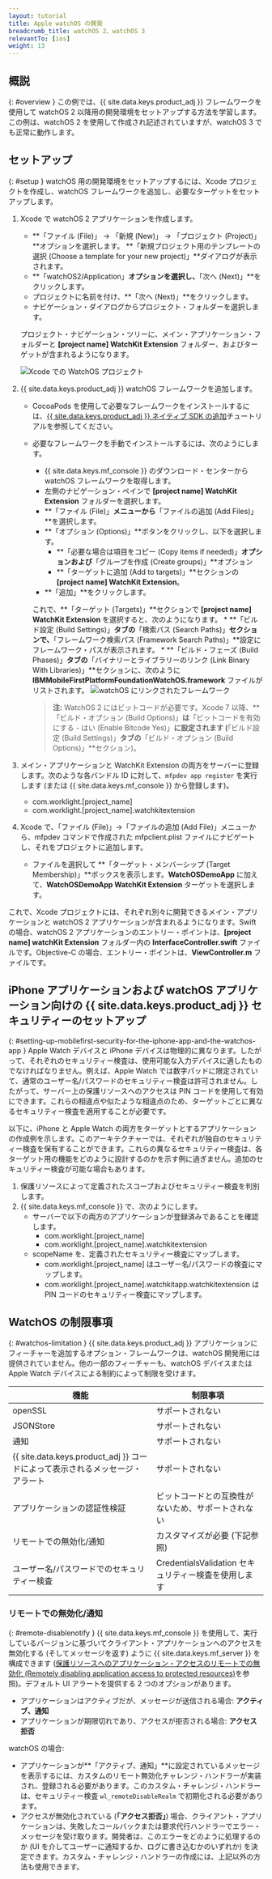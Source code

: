 ```yaml
---
layout: tutorial
title: Apple watchOS の開発
breadcrumb_title: watchOS 2、watchOS 3
relevantTo: [ios]
weight: 13
---
```

<!-- NLS_CHARSET=UTF-8 -->
## 概説
{: #overview }
この例では、{{ site.data.keys.product_adj }} フレームワークを使用して watchOS 2 以降用の開発環境をセットアップする方法を学習します。この例は、watchOS 2 を使用して作成され記述されていますが、watchOS 3 でも正常に動作します。

## セットアップ
{: #setup }
watchOS 用の開発環境をセットアップするには、Xcode プロジェクトを作成し、watchOS フレームワークを追加し、必要なターゲットをセットアップします。

1. Xcode で watchOS 2 アプリケーションを作成します。
    * **「ファイル (File)」 → 「新規 (New)」 → 「プロジェクト (Project)」**オプションを選択します。 **「新規プロジェクト用のテンプレートの選択 (Choose a template for your new project)」**ダイアログが表示されます。
    * **「watchOS2/Application」**オプションを選択し、**「次へ (Next)」**をクリックします。
    * プロジェクトに名前を付け、**「次へ (Next)」**をクリックします。
    * ナビゲーション・ダイアログからプロジェクト・フォルダーを選択します。

    プロジェクト・ナビゲーション・ツリーに、メイン・アプリケーション・フォルダーと **[project name] WatchKit Extension** フォルダー、およびターゲットが含まれるようになります。

    ![Xcode での WatchOS プロジェクト](WatchOSProject.jpg)

2. {{ site.data.keys.product_adj }} watchOS フレームワークを追加します。
    * CocoaPods を使用して必要なフレームワークをインストールするには、[{{ site.data.keys.product_adj }} ネイティブ SDK の追加](../../application-development/sdk/ios/#adding-support-for-apple-watchos)チュートリアルを参照してください。
    * 必要なフレームワークを手動でインストールするには、次のようにします。
        * {{ site.data.keys.mf_console }} のダウンロード・センターから watchOS フレームワークを取得します。
        * 左側のナビゲーション・ペインで **[project name] WatchKit Extension** フォルダーを選択します。
        * **「ファイル (File)」**メニューから**「ファイルの追加 (Add Files)」**を選択します。
        * **「オプション (Options)」**ボタンをクリックし、以下を選択します。
            * **「必要な場合は項目をコピー (Copy items if needed)」**オプションおよび**「グループを作成 (Create groups)」**オプション
            * **「ターゲットに追加 (Add to targets)」**セクションの **[project name] WatchKit Extension**。
        * **「追加」**をクリックします。

        これで、**「ターゲット (Targets)」**セクションで **[project name] WatchKit Extension** を選択すると、次のようになります。
            * **「ビルド設定 (Build Settings)」**タブの**「検索パス (Search Paths)」**セクションで、**「フレームワーク検索パス (Framework Search Paths)」**設定にフレームワーク・パスが表示されます。
            * **「ビルド・フェーズ (Build Phases)」**タブの**「バイナリーとライブラリーのリンク (Link Binary With Libraries)」**セクションに、次のように **IBMMobileFirstPlatformFoundationWatchOS.framework** ファイルがリストされます。
            ![watchOS にリンクされたフレームワーク](watchOSlinkedframeworks.jpg)

        > **注:** WatchOS 2 にはビットコードが必要です。Xcode 7 以降、**「ビルド・オプション (Build Options)」**は**「ビットコードを有効にする - はい (Enable Bitcode Yes)」**に設定されます (**「ビルド設定 (Build Settings)」**タブの**「ビルド・オプション (Build Options)」**セクション)。 

3. メイン・アプリケーションと WatchKit Extension の両方をサーバーに登録します。次のような各バンドル ID に対して、`mfpdev app register` を実行します (または {{ site.data.keys.mf_console }} から登録します)。
    * com.worklight.[project_name]
    * com.worklight.[project_name].watchkitextension

4. Xcode で、「ファイル (File)」->「ファイルの追加 (Add File)」メニューから、mfpdev コマンドで作成された mfpclient.plist ファイルにナビゲートし、それをプロジェクトに追加します。
    * ファイルを選択して **「ターゲット・メンバーシップ (Target Membership)」**ボックスを表示します。**WatchOSDemoApp** に加えて、**WatchOSDemoApp WatchKit Extension** ターゲットを選択します。

これで、Xcode プロジェクトには、それぞれ別々に開発できるメイン・アプリケーションと watchOS 2 アプリケーションが含まれるようになります。Swift の場合、watchOS 2 アプリケーションのエントリー・ポイントは、**[project name] watchKit Extension** フォルダー内の **InterfaceController.swift** ファイルです。Objective-C の場合、エントリー・ポイントは、**ViewController.m** ファイルです。

## iPhone アプリケーションおよび watchOS アプリケーション向けの {{ site.data.keys.product_adj }} セキュリティーのセットアップ
{: #setting-up-mobilefirst-security-for-the-iphone-app-and-the-watchos-app }
Apple Watch デバイスと iPhone デバイスは物理的に異なります。したがって、それぞれのセキュリティー検査は、使用可能な入力デバイスに適したものでなければなりません。例えば、Apple Watch では数字パッドに限定されていて、通常のユーザー名/パスワードのセキュリティー検査は許可されません。したがって、サーバー上の保護リソースへのアクセスは PIN コードを使用して有効にできます。これらの相違点や似たような相違点のため、ターゲットごとに異なるセキュリティー検査を適用することが必要です。

以下に、iPhone と Apple Watch の両方をターゲットとするアプリケーションの作成例を示します。このアーキテクチャーでは、それぞれが独自のセキュリティー検査を保有することができます。これらの異なるセキュリティー検査は、各ターゲット用の機能をどのように設計するのかを示す例に過ぎません。追加のセキュリティー検査が可能な場合もあります。

1. 保護リソースによって定義されたスコープおよびセキュリティー検査を判別します。
2. {{ site.data.keys.mf_console }} で、次のようにします。
    * サーバーで以下の両方のアプリケーションが登録済みであることを確認します。
        * com.worklight.[project_name]
        * com.worklight.[project_name].watchkitextension
    * scopeName を、定義されたセキュリティー検査にマップします。
        * com.worklight.[project_name] はユーザー名/パスワードの検査にマップします。
        * com.worklight.[project_name].watchkitapp.watchkitextension は PIN コードのセキュリティー検査にマップします。

## WatchOS の制限事項
{: #watchos-limitation }
{{ site.data.keys.product_adj }} アプリケーションにフィーチャーを追加するオプション・フレームワークは、watchOS 開発用には提供されていません。他の一部のフィーチャーも、watchOS デバイスまたは Apple Watch デバイスによる制約によって制限を受けます。

| 機能| 制限事項|
|---------|------------|
| openSSL| サポートされない|
| JSONStore| サポートされない|
| 通知| サポートされない|
| {{ site.data.keys.product_adj }} コードによって表示されるメッセージ・アラート| サポートされない|
| アプリケーションの認証性検証| ビットコードとの互換性がないため、サポートされない|
| リモートでの無効化/通知	| カスタマイズが必要 (下記参照)|
| ユーザー名/パスワードでのセキュリティー検査| CredentialsValidation セキュリティー検査を使用します|

### リモートでの無効化/通知
{: #remote-disablenotify }
{{ site.data.keys.mf_console }} を使用して、実行しているバージョンに基づいてクライアント・アプリケーションへのアクセスを無効化する (そしてメッセージを返す) ように {{ site.data.keys.mf_server }} を構成できます ([保護リソースへのアプリケーション・アクセスのリモートでの無効化 (Remotely disabling application access to protected resources)](../../administering-apps/using-console/#remotely-disabling-application-access-to-protected-resources)を参照)。デフォルト UI アラートを提供する 2 つのオプションがあります。

* アプリケーションはアクティブだが、メッセージが送信される場合: **アクティブ、通知**
* アプリケーションが期限切れであり、アクセスが拒否される場合: **アクセス拒否**

watchOS の場合:

* アプリケーションが**「アクティブ、通知」**に設定されているメッセージを表示するには、カスタムのリモート無効化チャレンジ・ハンドラーが実装され、登録される必要があります。このカスタム・チャレンジ・ハンドラーは、セキュリティー検査 `wl_remoteDisableRealm` で初期化される必要があります。
* アクセスが無効化されている (**「アクセス拒否」**) 場合、クライアント・アプリケーションは、失敗したコールバックまたは要求代行ハンドラーでエラー・メッセージを受け取ります。開発者は、このエラーをどのように処理するのか (UI を介してユーザーに通知するか、ログに書き込むかのいずれか) を決定できます。カスタム・チャレンジ・ハンドラーの作成には、上記以外の方法も使用できます。
